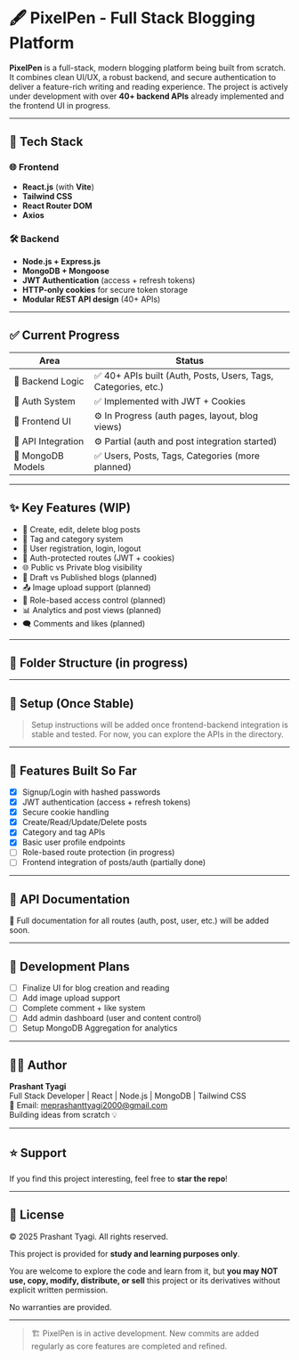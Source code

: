 # 🖋️ PixelPen - Full Stack Blogging Platform

**PixelPen** is a full-stack, modern blogging platform being built from scratch. It combines clean UI/UX, a robust backend, and secure authentication to deliver a feature-rich writing and reading experience. The project is actively under development with over **40+ backend APIs** already implemented and the frontend UI in progress.

---

## 🚀 Tech Stack

### 🌐 Frontend
- **React.js** (with **Vite**)
- **Tailwind CSS**
- **React Router DOM**
- **Axios**

### 🛠️ Backend
- **Node.js + Express.js**
- **MongoDB + Mongoose**
- **JWT Authentication** (access + refresh tokens)
- **HTTP-only cookies** for secure token storage
- **Modular REST API design** (40+ APIs)

---

## ✅ Current Progress

| Area        | Status         |
|-------------|----------------|
| 🧠 Backend Logic | ✅ 40+ APIs built (Auth, Posts, Users, Tags, Categories, etc.) |
| 🔐 Auth System  | ✅ Implemented with JWT + Cookies |
| 🎨 Frontend UI  | ⚙️ In Progress (auth pages, layout, blog views) |
| 🧾 API Integration | ⚙️ Partial (auth and post integration started) |
| 🧱 MongoDB Models | ✅ Users, Posts, Tags, Categories (more planned) |

---

## ✨ Key Features (WIP)

- 📝 Create, edit, delete blog posts
- 📁 Tag and category system
- 👤 User registration, login, logout
- 🔐 Auth-protected routes (JWT + cookies)
- 🌐 Public vs Private blog visibility
- 🧾 Draft vs Published blogs (planned)
- 📤 Image upload support (planned)
- 🧠 Role-based access control (planned)
- 📊 Analytics and post views (planned)
- 🗨️ Comments and likes (planned)

---

## 📁 Folder Structure (in progress)


---

## 🔌 Setup (Once Stable)

> Setup instructions will be added once frontend-backend integration is stable and tested. For now, you can explore the APIs in the directory.

---

## 🧪 Features Built So Far

- [x] Signup/Login with hashed passwords
- [x] JWT authentication (access + refresh tokens)
- [x] Secure cookie handling
- [x] Create/Read/Update/Delete posts
- [x] Category and tag APIs
- [x] Basic user profile endpoints
- [ ] Role-based route protection (in progress)
- [ ] Frontend integration of posts/auth (partially done)

---

## 📖 API Documentation

📂 Full documentation for all routes (auth, post, user, etc.) will be added soon.

---

## 🔧 Development Plans

- [ ] Finalize UI for blog creation and reading
- [ ] Add image upload support
- [ ] Complete comment + like system
- [ ] Add admin dashboard (user and content control)
- [ ] Setup MongoDB Aggregation for analytics

---

## 🧑‍💻 Author

**Prashant Tyagi**  
Full Stack Developer | React | Node.js | MongoDB | Tailwind CSS  
📧 Email: meprashanttyagi2000@gmail.com  
Building ideas from scratch 💡

---

## ⭐ Support

If you find this project interesting, feel free to **star the repo**!

---

## 📜 License

© 2025 Prashant Tyagi. All rights reserved.

This project is provided for **study and learning purposes only**.

You are welcome to explore the code and learn from it, but **you may NOT use, copy, modify, distribute, or sell** this project or its derivatives without explicit written permission.

No warranties are provided.

---

> 🏗️ PixelPen is in active development. New commits are added regularly as core features are completed and refined.
